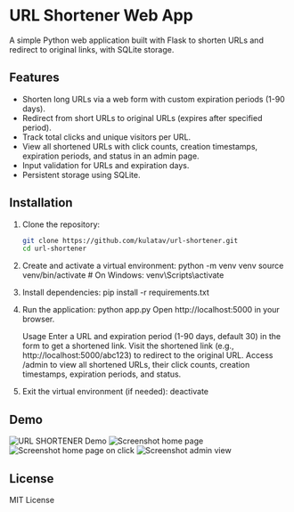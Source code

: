 # URL Shortener Web App

A simple Python web application built with Flask to shorten URLs and redirect to original links, with SQLite storage.

## Features
- Shorten long URLs via a web form with custom expiration periods (1-90 days).
- Redirect from short URLs to original URLs (expires after specified period).
- Track total clicks and unique visitors per URL.
- View all shortened URLs with click counts, creation timestamps, expiration periods, and status in an admin page.
- Input validation for URLs and expiration days.
- Persistent storage using SQLite.

## Installation
1. Clone the repository:
   ```bash
   git clone https://github.com/kulatav/url-shortener.git
   cd url-shortener

2. Create and activate a virtual environment:
    python -m venv venv
    source venv/bin/activate  # On Windows: venv\Scripts\activate

3. Install dependencies:
    pip install -r requirements.txt
    
4. Run the application:
    python app.py
    Open http://localhost:5000 in your browser.

    Usage
        Enter a URL and expiration period (1-90 days, default 30) in the form to get a shortened link.
        Visit the shortened link (e.g., http://localhost:5000/abc123) to redirect to the original URL.
        Access /admin to view all shortened URLs, their click counts, creation timestamps, expiration periods, and status.

5. Exit the virtual environment (if needed):
    deactivate

## Demo
![URL SHORTENER Demo](url-shortener-demo.gif)
![Screenshot home page](home_page_url_shortner_app.png)
![Screenshot home page on click](home_page_on_click_url_shortner_app.png)
![Screenshot admin view](admin_view_url_shortner_app.png)

## License  
MIT License